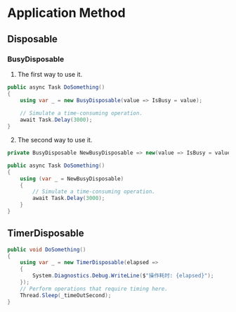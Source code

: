 ﻿# Application Method

## Disposable

### BusyDisposable

1. The first way to use it.

```csharp
public async Task DoSomething()
{
    using var _ = new BusyDisposable(value => IsBusy = value);
    
    // Simulate a time-consuming operation.
    await Task.Delay(3000);
}
```

2. The second way to use it.

```csharp
private BusyDisposable NewBusyDisposable => new(value => IsBusy = value);

public async Task DoSomething()
{
    using (var _ = NewBusyDisposable)
    {
        // Simulate a time-consuming operation.
        await Task.Delay(3000);
    }
}
```

## TimerDisposable

```csharp
public void DoSomething()
{
    using var _ = new TimerDisposable(elapsed =>
    {
        System.Diagnostics.Debug.WriteLine($"操作耗时: {elapsed}");
    });
    // Perform operations that require timing here.
    Thread.Sleep(_timeOutSecond);
}
```